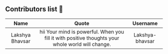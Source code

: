 ## Contributors list 📝

| Name | Quote | Username |
|:------:|:--------:|:---------:|
Lakshya Bhavsar| hii Your mind is powerful. When you fill it with positive thoughts your whole world will change. | Lakshya-bhavsar
